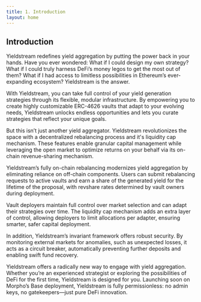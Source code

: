 ```yaml
---
title: 1. Introduction
layout: home
---
```


## Introduction

Yieldstream redefines yield aggregation by putting the power back in your hands. Have you ever wondered: What if I could design my own strategy? What if I could truly harness DeFi’s money legos to get the most out of them? What if I had access to limitless possibilities in Ethereum’s ever-expanding ecosystem? Yieldstream is the answer.

With Yieldstream, you can take full control of your yield generation strategies through its flexible, modular infrastructure. By empowering you to create highly customizable ERC-4626 vaults that adapt to your evolving needs, Yieldstream unlocks endless opportunities and lets you curate strategies that reflect your unique goals.

But this isn’t just another yield aggregator. Yieldstream revolutionizes the space with a decentralized rebalancing process and it's liquidity cap mechanism. These features enable granular capital management while leveraging the open market to optimize returns on your behalf via its on-chain revenue-sharing mechanism.

Yieldstream’s fully on-chain rebalancing modernizes yield aggregation by eliminating reliance on off-chain components. Users can submit rebalancing requests to active vaults and earn a share of the generated yield for the lifetime of the proposal, with revshare rates determined by vault owners during deployment.

Vault deployers maintain full control over market selection and can adapt their strategies over time. The liquidity cap mechanism adds an extra layer of control, allowing deployers to limit allocations per adapter, ensuring smarter, safer capital deployment.

In addition, Yieldstream’s invariant framework offers robust security.
By monitoring external markets for anomalies, such as unexpected losses, it acts as a circuit breaker, automatically preventing further deposits and enabling swift fund recovery.

Yieldstream offers a radically new way to engage with yield aggregation.
Whether you’re an experienced strategist or exploring the possibilities of DeFi for the first time, Yieldstream is designed for you.
Launching soon on Morpho’s Base deployment, Yieldstream is fully permissionless: no admin keys, no gatekeepers—just pure DeFi innovation.
